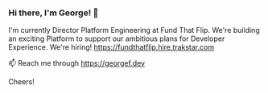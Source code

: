 ### Hi there, I'm George! 👋

I'm currently Director Platform Engineering at Fund That Flip.
We're building an exciting Platform to support our ambitious plans for Developer Experience.
We're hiring! https://fundthatflip.hire.trakstar.com

📫 Reach me through https://georgef.dev

Cheers!

<!--
**fsgeorgee/fsgeorgee** is a ✨ _special_ ✨ repository because its `README.md` (this file) appears on your GitHub profile.

Here are some ideas to get you started:

- 🔭 I’m currently working on ...
- 🌱 I’m currently learning ...
- 👯 I’m looking to collaborate on ...
- 🤔 I’m looking for help with ...
- 💬 Ask me about ...
- 📫 How to reach me: ...
- 😄 Pronouns: ...
- ⚡ Fun fact: ...
-->
